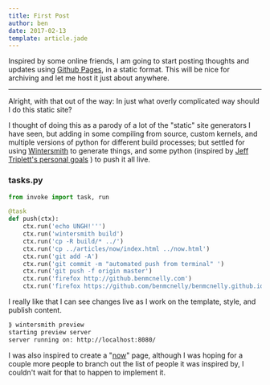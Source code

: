 ```yaml
---
title: First Post
author: ben
date: 2017-02-13
template: article.jade
---
```


Inspired by some online friends, I am going to start posting thoughts and updates using [Github Pages](https://pages.github.com/), in a static format. This will be nice for archiving and let me host it just about anywhere.

---

Alright, with that out of the way: In just what overly complicated way should I do this static site?

I thought of doing this as a parody of a lot of the "static" site generators I have seen, but adding in some compiling from source, custom kernels, and multiple versions of python for different build processes; but settled for using [Wintersmith](https://github.com/jnordberg/wintersmith) to generate things, and some python (inspired by [Jeff Triplett's personal goals](https://github.com/jefftriplett/personal-goals) ) to push it all live.

### tasks.py

```python
from invoke import task, run

@task
def push(ctx):
    ctx.run('echo UNGH!''')
    ctx.run('wintersmith build')
    ctx.run('cp -R build/* ../')
    ctx.run('cp ../articles/now/index.html ../now.html')
    ctx.run('git add -A')
    ctx.run('git commit -m "automated push from terminal" ')
    ctx.run('git push -f origin master')
    ctx.run('firefox http://github.benmcnelly.com')
    ctx.run('firefox https://github.com/benmcnelly/benmcnelly.github.io')
```

I really like that I can see changes live as I work on the template, style, and publish content.

```bash
⟫ wintersmith preview
starting preview server
server running on: http://localhost:8080/
```

I was also inspired to create a "[now](http://github.benmcnelly.com/now)" page, although I was hoping for a couple more people to branch out the list of people it was inspired by, I couldn't wait for that to happen to implement it.
